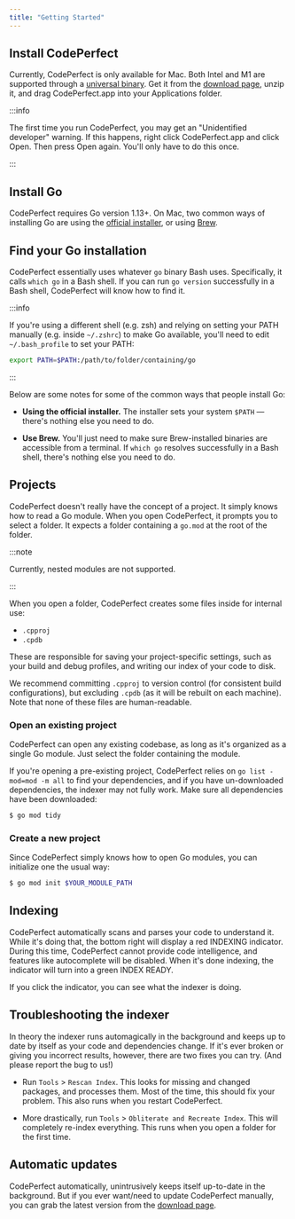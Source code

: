 ```yaml
---
title: "Getting Started"
---
```


## Install CodePerfect

Currently, CodePerfect is only available for Mac. Both Intel and M1 are
supported through a
[universal binary](https://developer.apple.com/documentation/apple-silicon/building-a-universal-macos-binary).
Get it from the [download page](https://codeperfect95.com/download), unzip it,
and drag CodePerfect.app into your Applications folder.

:::info

The first time you run CodePerfect, you may get an "Unidentified developer"
warning. If this happens, right click CodePerfect.app and click Open. Then press
Open again. You'll only have to do this once.

:::

## Install Go

CodePerfect requires Go version 1.13+. On Mac, two common ways of installing Go
are using the [official installer](https://go.dev/dl/), or using
[Brew](https://formulae.brew.sh/formula/go).

## Find your Go installation

CodePerfect essentially uses whatever `go` binary Bash uses. Specifically, it
calls `which go` in a Bash shell. If you can run `go version` successfully in a
Bash shell, CodePerfect will know how to find it.

:::info

If you're using a different shell (e.g. zsh) and relying on setting your PATH
manually (e.g. inside `~/.zshrc`) to make Go available, you'll need to edit
`~/.bash_profile` to set your PATH:

```bash
export PATH=$PATH:/path/to/folder/containing/go
```

:::

Below are some notes for some of the common ways that people install Go:

- **Using the official installer.** The installer sets your system `$PATH` —
  there's nothing else you need to do.

* **Use Brew.** You'll just need to make sure Brew-installed binaries are
  accessible from a terminal. If `which go` resolves successfully in a Bash
  shell, there's nothing else you need to do.

## Projects

CodePerfect doesn't really have the concept of a project. It simply knows how to
read a Go module. When you open CodePerfect, it prompts you to select a folder.
It expects a folder containing a `go.mod` at the root of the folder.

:::note

Currently, nested modules are not supported.

:::

When you open a folder, CodePerfect creates some files inside for internal use:

- `.cpproj`
- `.cpdb`

These are responsible for saving your project-specific settings, such as your
build and debug profiles, and writing our index of your code to disk.

We recommend committing `.cpproj` to version control (for consistent build
configurations), but excluding `.cpdb` (as it will be rebuilt on each machine).
Note that none of these files are human-readable.

### Open an existing project

CodePerfect can open any existing codebase, as long as it's organized as a
single Go module. Just select the folder containing the module.

If you're opening a pre-existing project, CodePerfect relies on
`go list -mod=mod -m all` to find your dependencies, and if you have
un-downloaded dependencies, the indexer may not fully work. Make sure all
dependencies have been downloaded:

```bash
$ go mod tidy
```

### Create a new project

Since CodePerfect simply knows how to open Go modules, you can initialize one
the usual way:

```bash
$ go mod init $YOUR_MODULE_PATH
```

## Indexing

CodePerfect automatically scans and parses your code to understand it. While
it's doing that, the bottom right will display a red <span
class="indexing">INDEXING</span> indicator. During this time, CodePerfect cannot
provide code intelligence, and features like autocomplete will be disabled. When
it's done indexing, the indicator will turn into a green <span
class="index-ready">INDEX READY</span>.

If you click the indicator, you can see what the indexer is doing.

## Troubleshooting the indexer

In theory the indexer runs automagically in the background and keeps up to date
by itself as your code and dependencies change. If it's ever broken or giving
you incorrect results, however, there are two fixes you can try. (And please
report the bug to us!)

- Run `Tools` &gt; `Rescan Index`. This looks for missing and changed packages,
  and processes them. Most of the time, this should fix your problem. This also
  runs when you restart CodePerfect.

- More drastically, run `Tools` &gt; `Obliterate and Recreate Index`. This will
  completely re-index everything. This runs when you open a folder for the first
  time.

## Automatic updates

CodePerfect automatically, unintrusively keeps itself up-to-date in the
background. But if you ever want/need to update CodePerfect manually, you can
grab the latest version from the [download page](https://codeperfect95.com).
